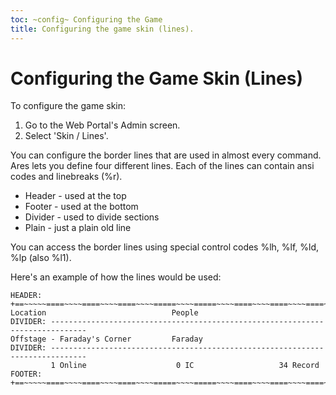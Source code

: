 ```yaml
---
toc: ~config~ Configuring the Game
title: Configuring the game skin (lines).
---
```

# Configuring the Game Skin (Lines)

To configure the game skin:

1. Go to the Web Portal's Admin screen.  
2. Select 'Skin / Lines'.

You can configure the border lines that are used in almost every command.  Ares lets you define four different lines.  Each of the lines can contain ansi codes and linebreaks (\%r).

* Header - used at the top
* Footer - used at the bottom
* Divider - used to divide sections
* Plain - just a plain old line

You can access the border lines using special control codes \%lh, \%lf, \%ld, \%lp (also \%l1).

Here's an example of how the lines would be used:


    HEADER: +==~~~~~====~~~~====~~~~====~~~~=====~~~~=====~~~~====~~~~====~~~~====~~~~~==+
    Location                            People
    DIVIDER: ------------------------------------------------------------------------------
    Offstage - Faraday's Corner         Faraday
    DIVIDER: ------------------------------------------------------------------------------    
             1 Online                    0 IC                   34 Record        
    FOOTER: +==~~~~~====~~~~====~~~~====~~~~=====~~~~=====~~~~====~~~~====~~~~====~~~~~==+